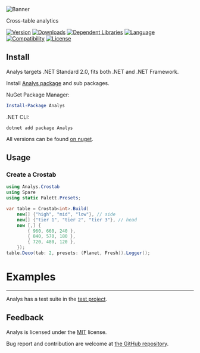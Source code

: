 ![Banner](https://raw.githubusercontent.com/sharpyr/Analys/refs/heads/master/media/analys-banner.svg)

Cross-table analytics

[![Version](https://img.shields.io/nuget/vpre/Analys.svg)](https://www.nuget.org/packages/Analys)
[![Downloads](https://img.shields.io/nuget/dt/Analys.svg)](https://www.nuget.org/packages/Analys)
[![Dependent Libraries](https://img.shields.io/librariesio/dependents/nuget/Analys.svg?label=dependent%20libraries)](https://libraries.io/nuget/Analys)
[![Language](https://img.shields.io/badge/language-C%23-blueviolet.svg)](https://dotnet.microsoft.com/learn/csharp)
[![Compatibility](https://img.shields.io/badge/compatibility-.NET%20Standard%202.0-blue.svg)]()
[![License](https://img.shields.io/github/license/sharpyr/Analys.svg)](https://github.com/sharpyr/Analys/LICENSE)

## Install

Analys targets .NET Standard 2.0, fits both .NET and .NET Framework.

Install [Analys package](https://www.nuget.org/packages/Analys) and sub packages.

NuGet Package Manager:

```powershell
Install-Package Analys
```

.NET CLI:

```shell
dotnet add package Analys
```

All versions can be found [on nuget](https://www.nuget.org/packages/Analys#versions-body-tab).

## Usage

### Create a Crostab

```csharp
using Analys.Crostab
using Spare
using static Palett.Presets;

var table = Crostab<int>.Build(
    new[] {"high", "mid", "low"}, // side
    new[] {"tier 1", "tier 2", "tier 3"}, // head
    new [,] {
        { 960, 660, 240 },
        { 840, 570, 180 },
        { 720, 480, 120 },
    });
table.Deco(tab: 2, presets: (Planet, Fresh)).Logger();
```

>
# Examples
---------------------
Analys has a test suite in the [test project](https://github.com/sharpyr/Analys/tree/master/Analys.Test/Src).

## Feedback

Analys is licensed under the [MIT](https://github.com/sharpyr/Analys/LICENSE) license.

Bug report and contribution are welcome at [the GitHub repository](https://github.com/sharpyr/Analys).


